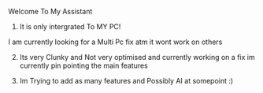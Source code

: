 Welcome To My Assistant

1. It is only intergrated To MY PC!

I am currently looking for a Multi Pc fix atm it wont work on others

2. Its very Clunky and Not very optimised and currently working on a fix im currently pin pointing the main features
   
3. Im Trying to add as many features and Possibly AI at somepoint :)
